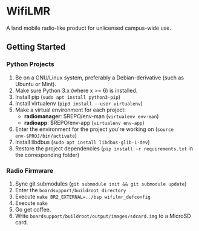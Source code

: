 # WifiLMR
A land mobile radio-like product for unlicensed campus-wide use.

Getting Started
---------------

### Python Projects

1. Be on a GNU/Linux system, preferably a Debian-derivative (such as Ubuntu or Mint).
2. Make sure Python 3.x (where x >= 6) is installed.
3. Install pip (`sudo apt install python3-pip`)
4. Install virtualenv (`pip3 install --user virtualenv`)
5. Make a virtual environment for each project:
    * **radiomanager**: $REPO/env-man (`virtualenv env-man`)
    * **radioapp**: $REPO/env-app (`virtualenv env-app`)
6. Enter the environment for the project you're working on (`source env-$PROJ/bin/activate`)
7. Install libdbus (`sudo apt install libdbus-glib-1-dev`)
8. Restore the project dependencies (`pip install -r requirements.txt` in the corresponding folder)

### Radio Firmware

1. Sync git submodules (`git submodule init && git submodule update`)
2. Enter the `boardsupport/buildroot directory`
3. Execute `make BR2_EXTERNAL=../bsp wifilmr_defconfig`
4. Execute `make`
5. Go get coffee.
6. Write `boardsupport/buildroot/output/images/sdcard.img` to a MicroSD card.
